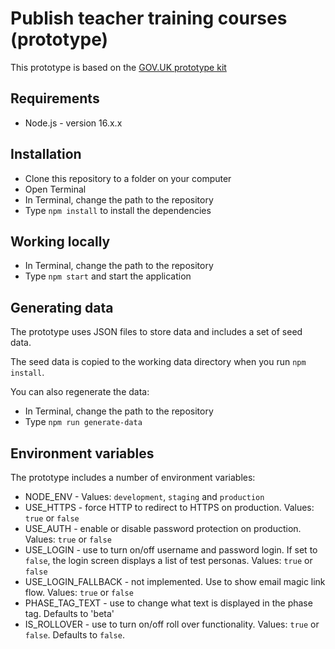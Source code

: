 # Publish teacher training courses (prototype)

This prototype is based on the [GOV.UK prototype kit](https://github.com/alphagov/govuk-prototype-kit)

## Requirements

- Node.js - version 16.x.x

## Installation

- Clone this repository to a folder on your computer
- Open Terminal
- In Terminal, change the path to the repository
- Type `npm install` to install the dependencies

## Working locally

- In Terminal, change the path to the repository
- Type `npm start`  and start the application

## Generating data

The prototype uses JSON files to store data and includes a set of seed data.

The seed data is copied to the working data directory when you run `npm install`.

You can also regenerate the data:

- In Terminal, change the path to the repository
- Type `npm run generate-data`

## Environment variables

The prototype includes a number of environment variables:

- NODE_ENV - Values: `development`, `staging` and `production`
- USE_HTTPS - force HTTP to redirect to HTTPS on production. Values: `true` or `false`
- USE_AUTH - enable or disable password protection on production. Values: `true` or `false`
- USE_LOGIN - use to turn on/off username and password login. If set to `false`, the login screen displays a list of test personas. Values: `true` or `false`
- USE_LOGIN_FALLBACK - not implemented. Use to show email magic link flow. Values: `true` or `false`
- PHASE_TAG_TEXT - use to change what text is displayed in the phase tag. Defaults to 'beta'
- IS_ROLLOVER - use to turn on/off roll over functionality. Values: `true` or `false`. Defaults to `false`.
